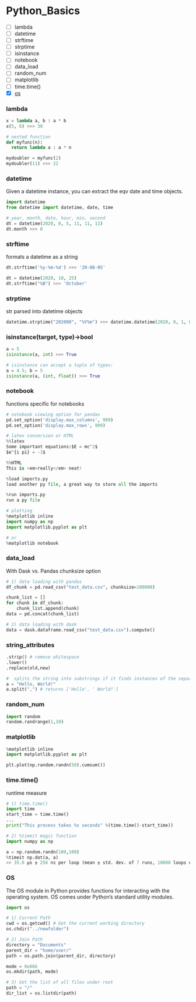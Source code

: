 # Python_Basics
- [ ] lambda
- [ ] datetime
- [ ] strftime
- [ ] strptime
- [ ] isinstance
- [ ] notebook
- [ ] data_load
- [ ] random_num
- [ ] matplotlib
- [ ] time.time()
- [x] [os](https://github.com/krystinli/Legoland/blob/main/python/python_basics.md#os)

### lambda
```py
x = lambda a, b : a * b
x(5, 6) >>> 30

# nested function 
def myfunc(n):
  return lambda a : a * n

mydoubler = myfunc(2)
mydoubler(11) >>> 22
```

### datetime
Given a datetime instance, you can extract the eqv date and time objects.
```py
import datetime
from datetime import datetime, date, time

# year, month, date, hour, min, second
dt = datetime(2020, 8, 5, 11, 11, 11)
dt.month >>> 8
```

### strftime
formats a datetime as a string
```py
dt.strftime('%y-%m-%d') >>> '20-08-05'

dt = datetime(2020, 10, 25)
dt.strftime("%B") >>> 'October'
```

### strptime
str parsed into datetime objects
```py
datetime.strptime("202008", "%Y%m") >>> datetime.datetime(2020, 8, 1, 0, 0)
```

### isinstance(target, type)->bool
```py
a = 5
isinstance(a, int) >>> True

# isinstance can accept a tuple of types:
a = 4.5; b = 5
isinstance(a, (int, float)) >>> True
```

### notebook
functions specific for notebooks
```python
# notebook viewing option for pandas
pd.set_option('display.max_columns', 999)
pd.set_option('display.max_rows', 999)

# latex conversion or HTML
%%latex
Some important equations:$E = mc^2$
$e^{i pi} = -1$

%%HTML
This is <em>really</em> neat!

%load imports.py
load another py file, a great way to store all the imports

%run imports.py
run a py file

# plotting
%matplotlib inline
import numpy as np
import matplotlib.pyplot as plt

# or
%matplotlib notebook
```

### data_load
With Dask vs. Pandas chunksize option
```python
# 1) data loading with pandas 
df_chunk = pd.read_csv("test_data.csv", chunksize=100000) 

chunk_list = []  
for chunk in df_chunk:  
    chunk_list.append(chunk)
data = pd.concat(chunk_list)

# 2) data loading with dask 
data = dask.dataframe.read_csv("test_data.csv").compute()
```

### string_attributes
```python
.strip() # remove whitespace
.lower()
.replace(old,new)

#  splits the string into substrings if it finds instances of the separator
a = "Hello, World!"
a.split(",") # returns ['Hello', ' World!']
```

### random_num
```python
import random
random.randrange(1,10)
```

### matplotlib
```python
%matplotlib inline
import matplotlib.pyplot as plt

plt.plot(np.random.randn(50).cumsum())
```

### time.time()
runtime measure
```python
# 1) time.time()
import time
start_time = time.time()
...
print("This process takes %s seconds" %(time.time()-start_time))

# 2) %timeit magic function
import numpy as np

a = np.random.randn(100,100)
%timeit np.dot(a, a)
>> 35.6 µs ± 256 ns per loop (mean ± std. dev. of 7 runs, 10000 loops each)
```

### OS
The OS module in Python provides functions for interacting with the operating system. OS comes under Python’s standard utility modules. 
```py
import os 

# 1) Current Path
cwd = os.getcwd() # Get the current working directory
os.chdir("../newfolder")

# 2) Join Path
directory = "Documents"
parent_dir = "home/user/"
path = os.path.join(parent_dir, directory) 

mode = 0o666
os.mkdir(path, mode) 

# 3) Get the list of all files under root
path = "/"
dir_list = os.listdir(path) 
```
